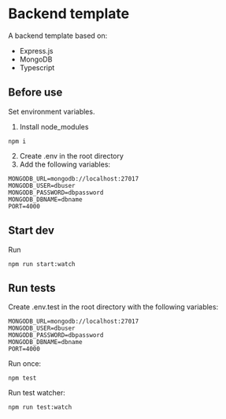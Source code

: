 # Backend template

A backend template based on:
* Express.js
* MongoDB
* Typescript

## Before use

Set environment variables.
1. Install node_modules
```
npm i
```
2. Create .env in the root directory
3. Add the following variables:
```
MONGODB_URL=mongodb://localhost:27017
MONGODB_USER=dbuser
MONGODB_PASSWORD=dbpassword
MONGODB_DBNAME=dbname
PORT=4000
```

## Start dev

Run
```
npm run start:watch
```

## Run tests

Create .env.test in the root directory with the following variables:
```
MONGODB_URL=mongodb://localhost:27017
MONGODB_USER=dbuser
MONGODB_PASSWORD=dbpassword
MONGODB_DBNAME=dbname
PORT=4000
```

Run once:
```
npm test
```

Run test watcher:
```
npm run test:watch
```
